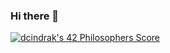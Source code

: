 ### Hi there 👋

[![dcindrak's 42 Philosophers Score](https://badge42.coday.fr/api/v2/clrt8eunh438501p4xyia21ns/project/3446847)](https://github.com/Coday-meric/badge42)

<!--
**daniss/daniss** is a ✨ _special_ ✨ repository because its `README.md` (this file) appears on your GitHub profile.

Here are some ideas to get you started:

- 🔭 I’m currently working on ...
- 🌱 I’m currently learning ...
- 👯 I’m looking to collaborate on ...
- 🤔 I’m looking for help with ...
- 💬 Ask me about ...
- 📫 How to reach me: ...
- 😄 Pronouns: ...
- ⚡ Fun fact: ...
-->
